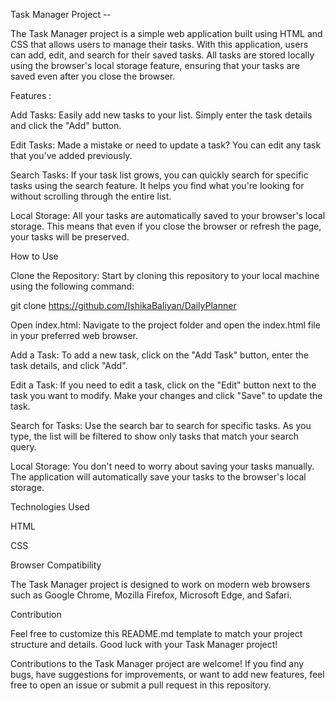 Task Manager Project --


The Task Manager project is a simple web application built using HTML and CSS that allows users to manage their tasks. With this application, users can add, edit, and search for their saved tasks. All tasks are stored locally using the browser's local storage feature, ensuring that your tasks are saved even after you close the browser.

Features :


Add Tasks: Easily add new tasks to your list. Simply enter the task details and click the "Add" button.

Edit Tasks: Made a mistake or need to update a task? You can edit any task that you've added previously.

Search Tasks: If your task list grows, you can quickly search for specific tasks using the search feature. It helps you find what you're looking for without scrolling through the entire list.

Local Storage: All your tasks are automatically saved to your browser's local storage. This means that even if you close the browser or refresh the page, your tasks will be preserved.


How to Use


Clone the Repository: Start by cloning this repository to your local machine using the following command:

git clone https://github.com/IshikaBaliyan/DailyPlanner


Open index.html: Navigate to the project folder and open the index.html file in your preferred web browser.

Add a Task: To add a new task, click on the "Add Task" button, enter the task details, and click "Add".

Edit a Task: If you need to edit a task, click on the "Edit" button next to the task you want to modify. Make your changes and click "Save" to update the task.

Search for Tasks: Use the search bar to search for specific tasks. As you type, the list will be filtered to show only tasks that match your search query.

Local Storage: You don't need to worry about saving your tasks manually. The application will automatically save your tasks to the browser's local storage.

Technologies Used

HTML

CSS

Browser Compatibility


The Task Manager project is designed to work on modern web browsers such as Google Chrome, Mozilla Firefox, Microsoft Edge, and Safari.

Contribution

Feel free to customize this README.md template to match your project structure and details. Good luck with your Task Manager project!


Contributions to the Task Manager project are welcome! If you find any bugs, have suggestions for improvements, or want to add new features, feel free to open an issue or submit a pull request in this repository.
